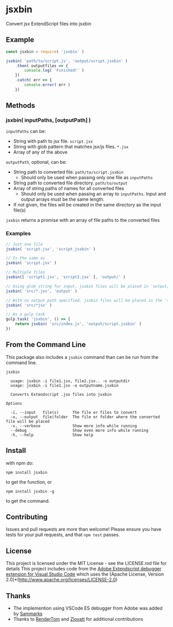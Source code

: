 # jsxbin

Convert jsx ExtendScript files into jsxbin

## Example

```javascript
const jsxbin = require( 'jsxbin' )

jsxbin( 'path/to/script.js', 'output/script.jsxbin' )
	.then( outputfiles => {
		console.log( 'Finished!' )
	})
	.catch( err => {
		console.error( err )
	})
```

## Methods

### jsxbin( inputPaths, [outputPath] )

`inputPaths` can be:

- String with path to jsx file. `script.jsx`
- String with glob pattern that matches jsx/js files. `*.jsx`
- Array of any of the above

`outputPath`, optional, can be:

- String path to converted file. `path/to/script.jsxbin`
	- Should only be used when passing only one file as `inputPaths`
- String path to converted file directory. `path/to/output`
- Array of string paths of names for all converted files
	- Should only be used when passing an array to `inputPaths`. Input and output arrays must be the same length.
- If not given, the files will be created in the same directory as the input file(s)

`jsxbin` returns a promise with an array of file paths to the converted files

### Examples

```javascript
// Just one file
jsxbin( 'script.jsx', 'script.jsxbin' )

// Is the same as
jsxbin( 'script.jsx' )

// Multiple files
jsxbin([ 'script1.jsx', 'script2.jsx' ], 'output/' )

// Using glob string for input, jsxbin files will be placed in 'output/' dir
jsxbin( 'src/*.jsx', 'output' )

// With no output path specified, jsxbin files will be placed in the 'src/' dir
jsxbin( 'src/*jsx' )

// As a gulp task
gulp.task( 'jsxbin', () => {
	return jsxbin( 'src/index.js', 'output/script.jsxbin' )
})
```

## From the Command Line

This package also includes a `jsxbin` command than can be run from the command line.

```
jsxbin

  usage: jsxbin -i file1.jsx, file2.jsx.. -o outputdir
  usage: jsxbin -i file1.jsx -o outputname.jsxbin

  Converts Extendscript .jsx files into jsxbin

Options

  -i, --input   file(s)      The file or files to convert
  -o, --output  file|folder  The file or folder where the converted file will be placed
  -v, --verbose              Show more info while running
  --debug                    Show even more info while running
  -h, --help                 Show help
```

## Install

with npm do:

```
npm install jsxbin
```
to get the function, or

```
npm install jsxbin -g
```
to get the command.

## Contributing

Issues and pull requests are more than welcome! Please ensure you have tests for your pull requests, and that `npm test` passes.

## License
This project is licensed under the MIT License - see the LICENSE.md file for details
This project includes code from the [Adobe Extendscript debugger extension for Visual Studio Code](https://marketplace.visualstudio.com/items?itemName=Adobe.extendscript-debug) which uses the [Apache License, Version 2.0]*(http://www.apache.org/licenses/LICENSE-2.0)

## Thanks

- The implemention using VSCode ES debugger from Adobe was added by [Sammarks](https://github.com/sammarks)
- Thanks to [RenderTom](https://github.com/rendertom) and [Zlovatt](https://github.com/zlovatt) for additional contributions

